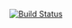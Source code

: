 [![Build Status](https://travis-ci.org/codeboard/payments.svg)](https://travis-ci.org/codeboard/payments)